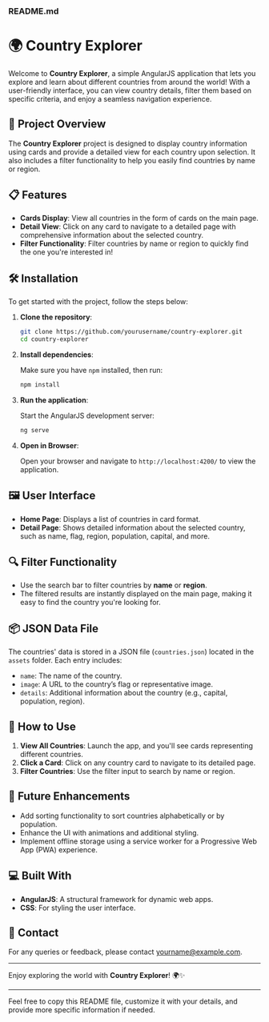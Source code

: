 ### README.md

# 🌍 Country Explorer

Welcome to **Country Explorer**, a simple AngularJS application that lets you explore and learn about different countries from around the world! With a user-friendly interface, you can view country details, filter them based on specific criteria, and enjoy a seamless navigation experience.

## 🚀 Project Overview

The **Country Explorer** project is designed to display country information using cards and provide a detailed view for each country upon selection. It also includes a filter functionality to help you easily find countries by name or region.

## 📋 Features

- **Cards Display**: View all countries in the form of cards on the main page.
- **Detail View**: Click on any card to navigate to a detailed page with comprehensive information about the selected country.
- **Filter Functionality**: Filter countries by name or region to quickly find the one you're interested in!

## 🛠️ Installation

To get started with the project, follow the steps below:

1. **Clone the repository**:

    ```bash
    git clone https://github.com/yourusername/country-explorer.git
    cd country-explorer
    ```

2. **Install dependencies**:

    Make sure you have `npm` installed, then run:

    ```bash
    npm install
    ```

3. **Run the application**:

    Start the AngularJS development server:

    ```bash
    ng serve
    ```

4. **Open in Browser**:

    Open your browser and navigate to `http://localhost:4200/` to view the application.

## 🖼️ User Interface

- **Home Page**: Displays a list of countries in card format.
- **Detail Page**: Shows detailed information about the selected country, such as name, flag, region, population, capital, and more.

## 🔍 Filter Functionality

- Use the search bar to filter countries by **name** or **region**.
- The filtered results are instantly displayed on the main page, making it easy to find the country you're looking for.

## 📦 JSON Data File

The countries' data is stored in a JSON file (`countries.json`) located in the `assets` folder. Each entry includes:
- `name`: The name of the country.
- `image`: A URL to the country’s flag or representative image.
- `details`: Additional information about the country (e.g., capital, population, region).

## 🚦 How to Use

1. **View All Countries**: Launch the app, and you'll see cards representing different countries.
2. **Click a Card**: Click on any country card to navigate to its detailed page.
3. **Filter Countries**: Use the filter input to search by name or region.

## 📝 Future Enhancements

- Add sorting functionality to sort countries alphabetically or by population.
- Enhance the UI with animations and additional styling.
- Implement offline storage using a service worker for a Progressive Web App (PWA) experience.

## 💻 Built With

- **AngularJS**: A structural framework for dynamic web apps.
- **CSS**: For styling the user interface.

## 📧 Contact

For any queries or feedback, please contact [yourname@example.com](mailto:yourname@example.com).

---

Enjoy exploring the world with **Country Explorer**! 🌍✨

---

Feel free to copy this README file, customize it with your details, and provide more specific information if needed.
